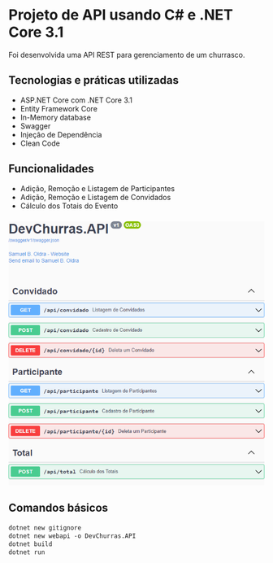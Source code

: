 # Projeto de API usando C# e .NET Core 3.1

Foi desenvolvida uma API REST para gerenciamento de um churrasco.

## Tecnologias e práticas utilizadas
- ASP.NET Core com .NET Core 3.1
- Entity Framework Core
- In-Memory database
- Swagger
- Injeção de Dependência
- Clean Code

## Funcionalidades
- Adição, Remoção e Listagem de Participantes
- Adição, Remoção e Listagem de Convidados
- Cálculo dos Totais do Evento

###

![alt text](https://raw.githubusercontent.com/samuel-oldra/DevChurras.API/main/README_IMGS/swagger_ui.png)

## Comandos básicos
```
dotnet new gitignore
dotnet new webapi -o DevChurras.API
dotnet build
dotnet run
```
